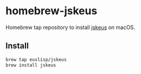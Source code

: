 # homebrew-jskeus

Homebrew tap repository to install [jskeus](https://github.com/euslisp/jskeus) on macOS.


## Install

```bash
brew tap euslisp/jskeus
brew install jskeus
```
